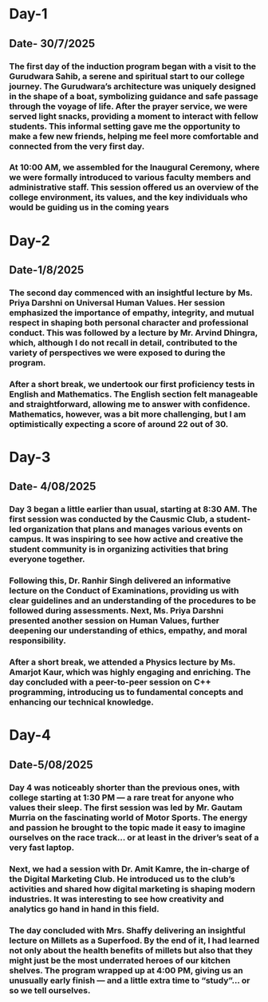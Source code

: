 # Day-1
## Date- 30/7/2025
### The first day of the induction program began with a visit to the Gurudwara Sahib, a serene and spiritual start to our college journey. The Gurudwara’s architecture was uniquely designed in the shape of a boat, symbolizing guidance and safe passage through the voyage of life. After the prayer service, we were served light snacks, providing a moment to interact with fellow students. This informal setting gave me the opportunity to make a few new friends, helping me feel more comfortable and connected from the very first day.

### At 10:00 AM, we assembled for the Inaugural Ceremony, where we were formally introduced to various faculty members and administrative staff. This session offered us an overview of the college environment, its values, and the key individuals who would be guiding us in the coming years
# Day-2
## Date-1/8/2025
### The second day commenced with an insightful lecture by Ms. Priya Darshni on Universal Human Values. Her session emphasized the importance of empathy, integrity, and mutual respect in shaping both personal character and professional conduct. This was followed by a lecture by Mr. Arvind Dhingra, which, although I do not recall in detail, contributed to the variety of perspectives we were exposed to during the program.

### After a short break, we undertook our first proficiency tests in English and Mathematics. The English section felt manageable and straightforward, allowing me to answer with confidence. Mathematics, however, was a bit more challenging, but I am optimistically expecting a score of around 22 out of 30.
# Day-3
## Date- 4/08/2025
### Day 3 began a little earlier than usual, starting at 8:30 AM. The first session was conducted by the Causmic Club, a student-led organization that plans and manages various events on campus. It was inspiring to see how active and creative the student community is in organizing activities that bring everyone together.

### Following this, Dr. Ranhir Singh delivered an informative lecture on the Conduct of Examinations, providing us with clear guidelines and an understanding of the procedures to be followed during assessments. Next, Ms. Priya Darshni presented another session on Human Values, further deepening our understanding of ethics, empathy, and moral responsibility.

### After a short break, we attended a Physics lecture by Ms. Amarjot Kaur, which was highly engaging and enriching. The day concluded with a peer-to-peer session on C++ programming, introducing us to fundamental concepts and enhancing our technical knowledge.
# Day-4
## Date-5/08/2025
### Day 4 was noticeably shorter than the previous ones, with college starting at 1:30 PM — a rare treat for anyone who values their sleep. The first session was led by Mr. Gautam Murria on the fascinating world of Motor Sports. The energy and passion he brought to the topic made it easy to imagine ourselves on the race track… or at least in the driver’s seat of a very fast laptop.

### Next, we had a session with Dr. Amit Kamre, the in-charge of the Digital Marketing Club. He introduced us to the club’s activities and shared how digital marketing is shaping modern industries. It was interesting to see how creativity and analytics go hand in hand in this field.

### The day concluded with Mrs. Shaffy delivering an insightful lecture on Millets as a Superfood. By the end of it, I had learned not only about the health benefits of millets but also that they might just be the most underrated heroes of our kitchen shelves. The program wrapped up at 4:00 PM, giving us an unusually early finish — and a little extra time to “study”… or so we tell ourselves.
